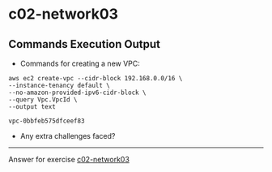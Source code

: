 # c02-network03

## Commands Execution Output

- Commands for creating a new VPC:
```
aws ec2 create-vpc --cidr-block 192.168.0.0/16 \
--instance-tenancy default \
--no-amazon-provided-ipv6-cidr-block \
--query Vpc.VpcId \
--output text

vpc-0bbfeb575dfceef83
```

- Any extra challenges faced?

***
Answer for exercise [c02-network03](https://github.com/devopsacademyau/academy/blob/893381c6f0b69434d9e8597d3d4b1c17f9bc1371/classes/02class/exercises/c02-network03/README.md)